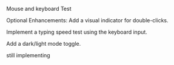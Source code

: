 Mouse and keyboard Test 

Optional Enhancements:
Add a visual indicator for double-clicks.

Implement a typing speed test using the keyboard input.

Add a dark/light mode toggle. 

still implementing 

